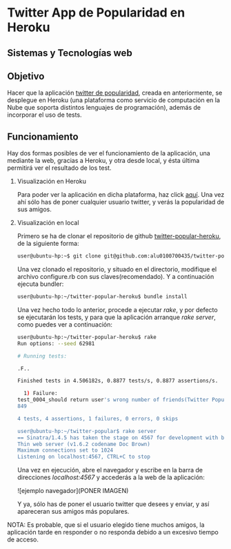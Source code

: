 Twitter App de Popularidad en Heroku
=========
Sistemas y Tecnologías web
---------------------------


Objetivo
-----

Hacer que la aplicación [twitter de popularidad], creada en anteriormente, se desplegue en Heroku (una plataforma como servicio de computación en la Nube que soporta distintos lenguajes de programación), además de incorporar el uso de tests. 

Funcionamiento
-----

Hay dos formas posibles de ver el funcionamiento de la aplicación, una mediante la web, gracias a Heroku, y otra desde local, y ésta última permitirá ver el resultado de los test.
 
1. Visualización en Heroku
    
    Para poder ver la aplicación en dicha plataforma, haz click [aquí].
    Una vez ahí sólo has de poner cualquier usuario twitter, y verás la popularidad de sus amigos.

2. Visualización en local

    Primero se ha de clonar el repositorio de github [twitter-popular-heroku], de la siguiente forma: 
    
    ```sh
    user@ubuntu-hp:~$ git clone git@github.com:alu0100700435/twitter-popular-heroku.git
    ```
    Una vez clonado el repositorio, y situado en el directorio, modifique el archivo configure.rb con sus claves(recomendado). Y a continuación ejecuta bundler:
    
    ```sh
    user@ubuntu-hp:~/twitter-popular-heroku$ bundle install
    ```
    
    Una vez hecho todo lo anterior, procede a ejecutar *rake*, y por defecto se ejecutarán los tests, y para que la aplicación arranque *rake server*, como puedes ver a continuación:
    
    ```sh
    user@ubuntu-hp:~/twitter-popular-heroku$ rake
    Run options: --seed 62981
    
    # Running tests:
    
    .F..
    
    Finished tests in 4.506182s, 0.8877 tests/s, 0.8877 assertions/s.
    
      1) Failure:
    test_0004_should return user's wrong number of friends(Twitter Popular) [/home/user/Escritorio/twitter-popular-heroku/test.rb:35]:
    849
    
    4 tests, 4 assertions, 1 failures, 0 errors, 0 skips

    user@ubuntu-hp:~/twitter-popular$ rake server
    == Sinatra/1.4.5 has taken the stage on 4567 for development with backup from Thin
    Thin web server (v1.6.2 codename Doc Brown)
    Maximum connections set to 1024
    Listening on localhost:4567, CTRL+C to stop
    ```
    
    Una vez en ejecución, abre el navegador y escribe en la barra de direcciones *localhost:4567* y accederás a la web de la aplicación:
    
    ![ejemplo navegador](PONER IMAGEN) 
    
    Y ya, sólo has de poner el usuario twitter que desees y enviar, y así apareceran sus amigos más populares. 
    
    
NOTA: 
Es probable, que si el usuario elegido tiene muchos amigos, la aplicación tarde en responder o no responda debido a un excesivo tiempo de acceso.


[twitter de popularidad]:https://alu0100700435.github.io/twitter-popular
[aquí]:agile-fortress-1869.herokuapp.com
[twitter-popular-heroku]:https://github.com/alu0100700435/twitter-popular
